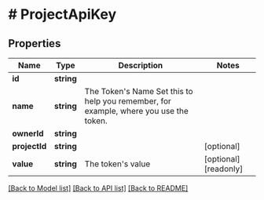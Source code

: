 # # ProjectApiKey

## Properties

Name | Type | Description | Notes
------------ | ------------- | ------------- | -------------
**id** | **string** |  |
**name** | **string** | The Token&#39;s Name  Set this to help you remember, for example, where you use the token. |
**ownerId** | **string** |  |
**projectId** | **string** |  | [optional]
**value** | **string** | The token&#39;s value | [optional] [readonly]

[[Back to Model list]](../../README.md#models) [[Back to API list]](../../README.md#endpoints) [[Back to README]](../../README.md)
